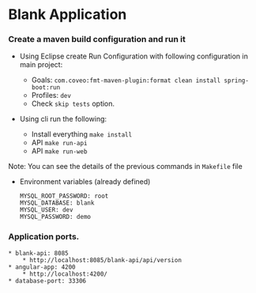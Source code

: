 # Blank Application
 
### Create a maven build configuration and run it
 
+ Using Eclipse create Run Configuration with following configuration in main project:
    * Goals: `com.coveo:fmt-maven-plugin:format clean install spring-boot:run`
    * Profiles: `dev`
    * Check `skip tests` option.

+ Using cli run the following:
    * Install everything `make install`
    * API `make run-api`
    * API `make run-web`

Note: You can see the details of the previous commands in `Makefile` file

* Environment variables (already defined)

      MYSQL_ROOT_PASSWORD: root
      MYSQL_DATABASE: blank
      MYSQL_USER: dev
      MYSQL_PASSWORD: demo

### Application ports.
	* blank-api: 8085
        * http://localhost:8085/blank-api/api/version
    * angular-app: 4200
        * http://localhost:4200/
    * database-port: 33306



